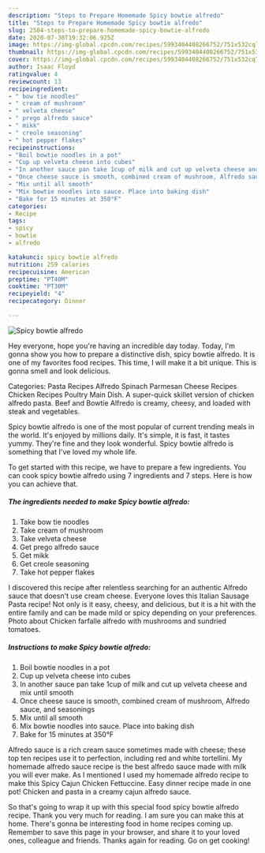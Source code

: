 ```yaml
---
description: "Steps to Prepare Homemade Spicy bowtie alfredo"
title: "Steps to Prepare Homemade Spicy bowtie alfredo"
slug: 2504-steps-to-prepare-homemade-spicy-bowtie-alfredo
date: 2020-07-30T19:32:06.925Z
image: https://img-global.cpcdn.com/recipes/5993404408266752/751x532cq70/spicy-bowtie-alfredo-recipe-main-photo.jpg
thumbnail: https://img-global.cpcdn.com/recipes/5993404408266752/751x532cq70/spicy-bowtie-alfredo-recipe-main-photo.jpg
cover: https://img-global.cpcdn.com/recipes/5993404408266752/751x532cq70/spicy-bowtie-alfredo-recipe-main-photo.jpg
author: Isaac Floyd
ratingvalue: 4
reviewcount: 13
recipeingredient:
- " bow tie noodles"
- " cream of mushroom"
- " velveta cheese"
- " prego alfredo sauce"
- " mikk"
- " creole seasoning"
- " hot pepper flakes"
recipeinstructions:
- "Boil bowtie noodles in a pot"
- "Cup up velveta cheese into cubes"
- "In another sauce pan take 1cup of milk and cut up velveta cheese and mix until smooth"
- "Once cheese sauce is smooth, combined cream of mushroom, Alfredo sauce, and seasonings"
- "Mix until all smooth"
- "Mix bowtie noodles into sauce. Place into baking dish"
- "Bake for 15 minutes at 350°F"
categories:
- Recipe
tags:
- spicy
- bowtie
- alfredo

katakunci: spicy bowtie alfredo 
nutrition: 259 calories
recipecuisine: American
preptime: "PT40M"
cooktime: "PT30M"
recipeyield: "4"
recipecategory: Dinner

---
```



![Spicy bowtie alfredo](https://img-global.cpcdn.com/recipes/5993404408266752/751x532cq70/spicy-bowtie-alfredo-recipe-main-photo.jpg)

Hey everyone, hope you're having an incredible day today. Today, I'm gonna show you how to prepare a distinctive dish, spicy bowtie alfredo. It is one of my favorites food recipes. This time, I will make it a bit unique. This is gonna smell and look delicious.

Categories: Pasta Recipes Alfredo Spinach Parmesan Cheese Recipes Chicken Recipes Poultry Main Dish. A super-quick skillet version of chicken alfredo pasta. Beef and Bowtie Alfredo is creamy, cheesy, and loaded with steak and vegetables.

Spicy bowtie alfredo is one of the most popular of current trending meals in the world. It's enjoyed by millions daily. It's simple, it is fast, it tastes yummy. They're fine and they look wonderful. Spicy bowtie alfredo is something that I've loved my whole life.


To get started with this recipe, we have to prepare a few ingredients. You can cook spicy bowtie alfredo using 7 ingredients and 7 steps. Here is how you can achieve that.

<!--inarticleads1-->

##### The ingredients needed to make Spicy bowtie alfredo:

1. Take  bow tie noodles
1. Take  cream of mushroom
1. Take  velveta cheese
1. Get  prego alfredo sauce
1. Get  mikk
1. Get  creole seasoning
1. Take  hot pepper flakes


I discovered this recipe after relentless searching for an authentic Alfredo sauce that doesn&#39;t use cream cheese. Everyone loves this Italian Sausage Pasta recipe! Not only is it easy, cheesy, and delicious, but it is a hit with the entire family and can be made mild or spicy depending on your preferences. Photo about Chicken farfalle alfredo with mushrooms and sundried tomatoes. 

<!--inarticleads2-->

##### Instructions to make Spicy bowtie alfredo:

1. Boil bowtie noodles in a pot
1. Cup up velveta cheese into cubes
1. In another sauce pan take 1cup of milk and cut up velveta cheese and mix until smooth
1. Once cheese sauce is smooth, combined cream of mushroom, Alfredo sauce, and seasonings
1. Mix until all smooth
1. Mix bowtie noodles into sauce. Place into baking dish
1. Bake for 15 minutes at 350°F


Alfredo sauce is a rich cream sauce sometimes made with cheese; these top ten recipes use it to perfection, including red and white tortellini. My homemade alfredo sauce recipe is the best alfredo sauce made with milk you will ever make. As I mentioned I used my homemade alfredo recipe to make this Spicy Cajun Chicken Fettuccine. Easy dinner recipe made in one pot! Chicken and pasta in a creamy cajun alfredo sauce. 

So that's going to wrap it up with this special food spicy bowtie alfredo recipe. Thank you very much for reading. I am sure you can make this at home. There's gonna be interesting food in home recipes coming up. Remember to save this page in your browser, and share it to your loved ones, colleague and friends. Thanks again for reading. Go on get cooking!

